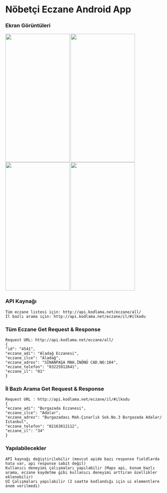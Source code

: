 # Nöbetçi Eczane Android App


### Ekran Görüntüleri

<img align="left" width="200px" height="400px" src="https://kuzeyapi.com/Ideav/download/ss%20%282%29.jpg"/>
<img align="left" width="200px" height="400px" src="https://kuzeyapi.com/Ideav/download/ss%20%281%29.jpg"/>
<img align="left" width="200px" height="400px" src="https://kuzeyapi.com/Ideav/download/ss%20%283%29.jpg"/>
<img width="200px" height="400px" src="https://kuzeyapi.com/Ideav/download/ss%20%284%29.jpg"/>



### API Kaynağı

```
Tüm eczane listesi için: http://api.kodlama.net/eczane/all/
İl bazlı arama için: http://api.kodlama.net/eczane/il/#ilkodu
```

### Tüm Eczane Get Request & Response
```
Request URL: http://api.kodlama.net/eczane/all/
{
"id": "4541",
"eczane_adi": "Aladağ Eczanesi",
"eczane_ilce": "Aladağ",
"eczane_adres": "SİNANPAŞA MAH.İNÖNÜ CAD.NO:104",
"eczane_telefon": "03225912641",
"eczane_il": "01"
}
```

### İl Bazlı Arama Get Request & Response
```
Request URL : http://api.kodlama.net/eczane/il/#ilkodu
{
"eczane_adi": "Burgazada Eczanesi",
"eczane_ilce": "Adalar",
"eczane_adres": "Burgazadası Mah.Çınarlık Sok.No.3 Burgazada Adalar/İstanbul",
"eczane_telefon": "02163812112",
"eczane_il": "34"
}
```


### Yapılabilecekler
```
API kaynağı değiştirilebilir (mevcut apide bazı response fieldlarda hata var, api response sabit değil)
Kullanıcı deneyimi çalışmaları yapılabilir (Maps api, konum bazlı arama, eczane kaydetme gibi kullanıcı deneyimi arttıran özellikler eklenebilir)
UI Çalışmaları yapılabilir (2 saatte kodlandığı için ui elementlere önem verilmedi)
```
